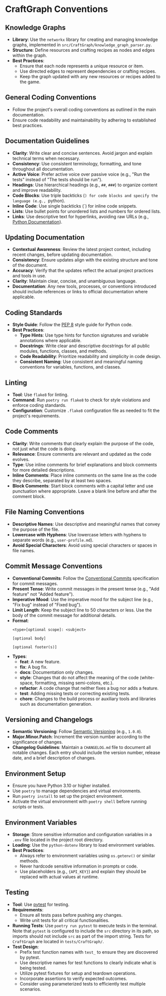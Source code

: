 # CraftGraph Conventions

## Knowledge Graphs
- **Library**: Use the `networkx` library for creating and managing knowledge graphs, implemented in `src/CraftGraph/knowledge_graph_parser.py`.
- **Structure**: Define resources and crafting recipes as nodes and edges within the graph.
- **Best Practices**:
  - Ensure that each node represents a unique resource or item.
  - Use directed edges to represent dependencies or crafting recipes.
  - Keep the graph updated with any new resources or recipes added to the game.

## General Coding Conventions
- Follow the project's overall coding conventions as outlined in the main documentation.
- Ensure code readability and maintainability by adhering to established best practices.

## Documentation Guidelines
- **Clarity**: Write clear and concise sentences. Avoid jargon and explain technical terms when necessary.
- **Consistency**: Use consistent terminology, formatting, and tone throughout all documentation.
- **Active Voice**: Prefer active voice over passive voice (e.g., "Run the tests" instead of "The tests should be run").
- **Headings**: Use hierarchical headings (e.g., `##`, `###`) to organize content and improve readability.
- **Code Blocks**: Use triple backticks (```) for code blocks and specify the language (e.g., ```python).
- **Inline Code**: Use single backticks (`) for inline code snippets.
- **Lists**: Use bullet points for unordered lists and numbers for ordered lists.
- **Links**: Use descriptive text for hyperlinks, avoiding raw URLs (e.g., [Python Documentation](https://docs.python.org/3/)).

## Updating Documentation
- **Contextual Awareness**: Review the latest project context, including recent changes, before updating documentation.
- **Consistency**: Ensure updates align with the existing structure and tone of the document.
- **Accuracy**: Verify that the updates reflect the actual project practices and tools in use.
- **Clarity**: Maintain clear, concise, and unambiguous language.
- **Documentation**: Any new tools, processes, or conventions introduced should include references or links to official documentation where applicable.

## Coding Standards
- **Style Guide**: Follow the [PEP 8](https://peps.python.org/pep-0008/) style guide for Python code.
- **Best Practices**:
  - **Type Hints**: Use type hints for function signatures and variable annotations where applicable.
  - **Docstrings**: Write clear and descriptive docstrings for all public modules, functions, classes, and methods.
  - **Code Readability**: Prioritize readability and simplicity in code design.
  - **Consistent Naming**: Use consistent and meaningful naming conventions for variables, functions, and classes.

## Linting
- **Tool**: Use `flake8` for linting.
- **Command**: Run `poetry run flake8` to check for style violations and enforce coding standards.
- **Configuration**: Customize `.flake8` configuration file as needed to fit the project's requirements.

## Code Comments
- **Clarity**: Write comments that clearly explain the purpose of the code, not just what the code is doing.
- **Relevance**: Ensure comments are relevant and updated as the code evolves.
- **Type**: Use inline comments for brief explanations and block comments for more detailed descriptions.
- **Inline Comments**: Place inline comments on the same line as the code they describe, separated by at least two spaces.
- **Block Comments**: Start block comments with a capital letter and use punctuation where appropriate. Leave a blank line before and after the comment block.

## File Naming Conventions
- **Descriptive Names**: Use descriptive and meaningful names that convey the purpose of the file.
- **Lowercase with Hyphens**: Use lowercase letters with hyphens to separate words (e.g., `user-profile.md`).
- **Avoid Special Characters**: Avoid using special characters or spaces in file names.

## Commit Message Conventions
- **Conventional Commits**: Follow the [Conventional Commits](https://www.conventionalcommits.org/) specification for commit messages.
- **Present Tense**: Write commit messages in the present tense (e.g., "Add feature" not "Added feature").
- **Imperative Mood**: Use the imperative mood for the subject line (e.g., "Fix bug" instead of "Fixed bug").
- **Limit Length**: Keep the subject line to 50 characters or less. Use the body of the commit message for additional details.
- **Format**:
  ```
  <type>[optional scope]: <subject>

  [optional body]

  [optional footer(s)]
  ```
- **Types**:
  - **feat**: A new feature.
  - **fix**: A bug fix.
  - **docs**: Documentation only changes.
  - **style**: Changes that do not affect the meaning of the code (white-space, formatting, missing semi-colons, etc.).
  - **refactor**: A code change that neither fixes a bug nor adds a feature.
  - **test**: Adding missing tests or correcting existing tests.
  - **chore**: Changes to the build process or auxiliary tools and libraries such as documentation generation.

## Versioning and Changelogs
- **Semantic Versioning**: Follow [Semantic Versioning](https://semver.org/) (e.g., `1.0.0`).
- **Major.Minor.Patch**: Increment the version number according to the significance of changes.
- **Changelog Guidelines**: Maintain a `CHANGELOG.md` file to document all notable changes. Each entry should include the version number, release date, and a brief description of changes.

## Environment Setup
- Ensure you have Python 3.10 or higher installed.
- Use `poetry` to manage dependencies and virtual environments.
- Run `poetry install` to set up the project environment.
- Activate the virtual environment with `poetry shell` before running scripts or tests.

## Environment Variables
- **Storage**: Store sensitive information and configuration variables in a `.env` file located in the project root directory.
- **Loading**: Use the `python-dotenv` library to load environment variables.
- **Best Practices**:
  - Always refer to environment variables using `os.getenv()` or similar methods.
  - Never hardcode sensitive information in prompts or code.
  - Use placeholders (e.g., `{API_KEY}`) and explain they should be replaced with actual values at runtime.

## Testing
- **Tool**: Use [pytest](https://docs.pytest.org/en/stable/) for testing.
- **Requirements**:
  - Ensure all tests pass before pushing any changes.
  - Write unit tests for all critical functionalities.
- **Running Tests**: Use `poetry run pytest` to execute tests in the terminal. Note that `pytest` is configured to include the `src` directory in its path, so imports should not include `src` as part of the import string. Tests for `CraftGraph` are located in `tests/CraftGraph/`.
- **Test Design**:
  - Prefix test function names with `test_` to ensure they are discovered by pytest.
  - Use descriptive names for test functions to clearly indicate what is being tested.
  - Utilize pytest fixtures for setup and teardown operations.
  - Incorporate assertions to verify expected outcomes.
  - Consider using parameterized tests to efficiently test multiple scenarios.
